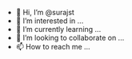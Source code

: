 - 👋 Hi, I’m @surajst
- 👀 I’m interested in ...
- 🌱 I’m currently learning ...
- 💞️ I’m looking to collaborate on ...
- 📫 How to reach me ...

<!---
surajst/surajst is a ✨ special ✨ repository because its `README.md` (this file) appears on your GitHub profile.
You can click the Preview link to take a look at your changes.
--->
